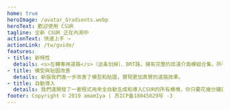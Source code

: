 ```yaml
---
home: true
heroImage: /avatar_Gradients.webp
heroText: 歡迎使用 CSUR
tagline: 全新 CSUR 正在內測中
actionText: 快速上手 →
actionLink: /tw/guide/
features:
- title: 新特性
  details: <s>左轉專用道路</s>（这条划掉）、BRT路，擁有完整的匝道介面模組合集，所有路均帶有隧道模型和車道訓示等。
- title: 模型與貼圖改善
  details: 新版我們進一步改善了模型和貼圖，實現更加真實的道路效果。
- title: 自動導入
  details: 我們還開發了一套程式用來全自動生成和導入CSUR的所有模塊，你只要花幾分鐘就可以定制自己的CSUR路了。
footer: Copyright © 2019 amamIya | 苏ICP备18045829号 -3
---
```


<!-- <div class="footer">
    <p align="center">Copyright © 2019 amamIya</p>
    <p>苏ICP备18045829号 -3</p>
</div>
-->
